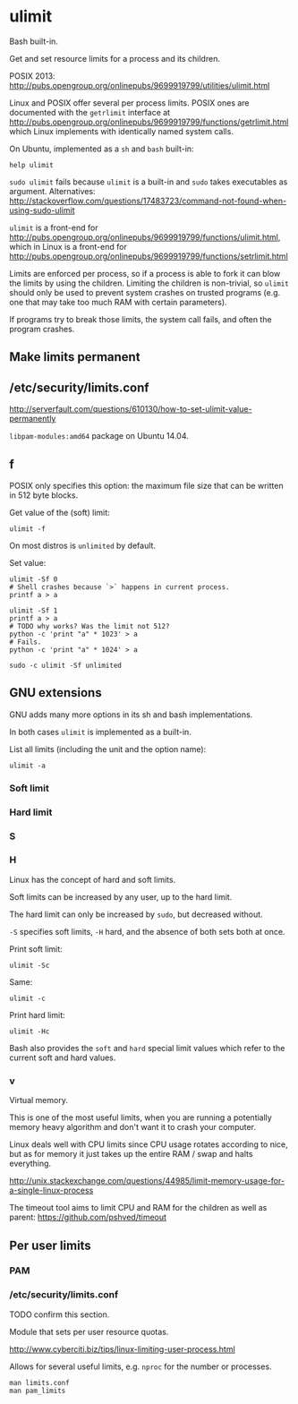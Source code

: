 # ulimit

Bash built-in.

Get and set resource limits for a process and its children.

POSIX 2013: <http://pubs.opengroup.org/onlinepubs/9699919799/utilities/ulimit.html>

Linux and POSIX offer several per process limits. POSIX ones are documented with the `getrlimit` interface at <http://pubs.opengroup.org/onlinepubs/9699919799/functions/getrlimit.html> which Linux implements with identically named system calls.

On Ubuntu, implemented as a `sh` and `bash` built-in:

    help ulimit

`sudo ulimit` fails because `ulimit` is a built-in and `sudo` takes executables as argument. Alternatives: <http://stackoverflow.com/questions/17483723/command-not-found-when-using-sudo-ulimit>

`ulimit` is a front-end for <http://pubs.opengroup.org/onlinepubs/9699919799/functions/ulimit.html>, which in Linux is a front-end for <http://pubs.opengroup.org/onlinepubs/9699919799/functions/setrlimit.html>

Limits are enforced per process, so if a process is able to fork it can blow the limits by using the children. Limiting the children is non-trivial, so `ulimit` should only be used to prevent system crashes on trusted programs (e.g. one that may take too much RAM with certain parameters).

If programs try to break those limits, the system call fails, and often the program crashes.

## Make limits permanent

## /etc/security/limits.conf

<http://serverfault.com/questions/610130/how-to-set-ulimit-value-permanently>

`libpam-modules:amd64` package on Ubuntu 14.04.

## f

POSIX only specifies this option: the maximum file size that can be written in 512 byte blocks.

Get value of the (soft) limit:

    ulimit -f

On most distros is `unlimited` by default.

Set value:

    ulimit -Sf 0
    # Shell crashes because `>` happens in current process.
    printf a > a

    ulimit -Sf 1
    printf a > a
    # TODO why works? Was the limit not 512?
    python -c 'print "a" * 1023' > a
    # Fails.
    python -c 'print "a" * 1024' > a

    sudo -c ulimit -Sf unlimited

## GNU extensions

GNU adds many more options in its sh and bash implementations.

In both cases `ulimit` is implemented as a built-in.

List all limits (including the unit and the option name):

    ulimit -a

### Soft limit

### Hard limit

### S

### H

Linux has the concept of hard and soft limits.

Soft limits can be increased by any user, up to the hard limit.

The hard limit can only be increased by `sudo`, but decreased without.

`-S` specifies soft limits, `-H` hard, and the absence of both sets both at once.

Print soft limit:

    ulimit -Sc

Same:

    ulimit -c

Print hard limit:

    ulimit -Hc

Bash also provides the `soft` and `hard` special limit values which refer to the current soft and hard values.

### v

Virtual memory.

This is one of the most useful limits, when you are running a potentially memory heavy algorithm and don't want it to crash your computer.

Linux deals well with CPU limits since CPU usage rotates according to nice, but as for memory it just takes up the entire RAM / swap and halts everything.

<http://unix.stackexchange.com/questions/44985/limit-memory-usage-for-a-single-linux-process>

The timeout tool aims to limit CPU and RAM for the children as well as parent: <https://github.com/pshved/timeout>

## Per user limits

### PAM

### /etc/security/limits.conf

TODO confirm this section.

Module that sets per user resource quotas.

<http://www.cyberciti.biz/tips/linux-limiting-user-process.html>

Allows for several useful limits, e.g. `nproc` for the number or processes.

    man limits.conf
    man pam_limits
